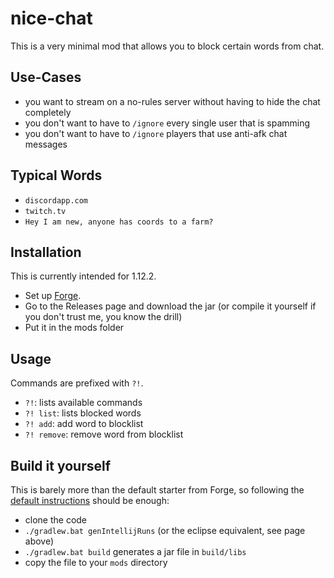 # nice-chat

This is a very minimal mod that allows you to block certain words from chat.

## Use-Cases

* you want to stream on a no-rules server without having to hide the chat completely
* you don't want to have to `/ignore` every single user that is spamming
* you don't want to have to `/ignore` players that use anti-afk chat messages

## Typical Words

* `discordapp.com`
* `twitch.tv`
* `Hey I am new, anyone has coords to a farm?`

## Installation

This is currently intended for 1.12.2.

* Set up [Forge](http://files.minecraftforge.net/).
* Go to the Releases page and download the jar (or compile it yourself if you don't trust me, you know the drill)
* Put it in the mods folder

## Usage

Commands are prefixed with `?!`.

* `?!`: lists available commands
* `?! list`: lists blocked words
* `?! add`: add word to blocklist
* `?! remove`: remove word from blocklist

## Build it yourself

This is barely more than the default starter from Forge, so following the [default instructions](https://mcforge.readthedocs.io/en/latest/gettingstarted/#from-zero-to-modding) should be enough:

* clone the code
* `./gradlew.bat genIntellijRuns` (or the eclipse equivalent, see page above)
* `./gradlew.bat build` generates a jar file in `build/libs`
* copy the file to your `mods` directory